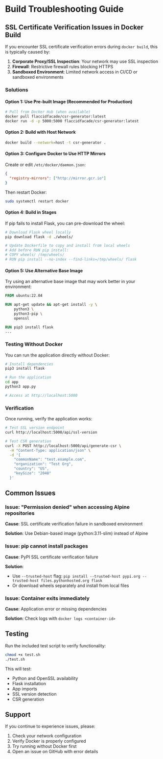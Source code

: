 # Build Troubleshooting Guide

## SSL Certificate Verification Issues in Docker Build

If you encounter SSL certificate verification errors during `docker build`, this is typically caused by:

1. **Corporate Proxy/SSL Inspection**: Your network may use SSL inspection
2. **Firewall**: Restrictive firewall rules blocking HTTPS
3. **Sandboxed Environment**: Limited network access in CI/CD or sandboxed environments

### Solutions

#### Option 1: Use Pre-built Image (Recommended for Production)

```bash
# Pull from Docker Hub (when available)
docker pull flaccidfacade/csr-generator:latest
docker run -d -p 5000:5000 flaccidfacade/csr-generator:latest
```

#### Option 2: Build with Host Network

```bash
docker build --network=host -t csr-generator .
```

#### Option 3: Configure Docker to Use HTTP Mirrors

Create or edit `/etc/docker/daemon.json`:

```json
{
  "registry-mirrors": ["http://mirror.gcr.io"]
}
```

Then restart Docker:

```bash
sudo systemctl restart docker
```

#### Option 4: Build in Stages

If pip fails to install Flask, you can pre-download the wheel:

```bash
# Download Flask wheel locally
pip download flask -d ./wheels/

# Update Dockerfile to copy and install from local wheels
# Add before RUN pip install:
# COPY wheels/ /tmp/wheels/
# RUN pip install --no-index --find-links=/tmp/wheels/ flask
```

#### Option 5: Use Alternative Base Image

Try using an alternative base image that may work better in your environment:

```dockerfile
FROM ubuntu:22.04

RUN apt-get update && apt-get install -y \
    python3 \
    python3-pip \
    openssl

RUN pip3 install flask
...
```

### Testing Without Docker

You can run the application directly without Docker:

```bash
# Install dependencies
pip3 install flask

# Run the application
cd app
python3 app.py

# Access at http://localhost:5000
```

### Verification

Once running, verify the application works:

```bash
# Test SSL version endpoint
curl http://localhost:5000/api/ssl-version

# Test CSR generation
curl -X POST http://localhost:5000/api/generate-csr \
  -H "Content-Type: application/json" \
  -d '{
    "commonName": "test.example.com",
    "organization": "Test Org",
    "country": "US",
    "keySize": "2048"
  }'
```

## Common Issues

### Issue: "Permission denied" when accessing Alpine repositories

**Cause**: SSL certificate verification failure in sandboxed environment

**Solution**: Use Debian-based image (python:3.11-slim) instead of Alpine

### Issue: pip cannot install packages

**Cause**: PyPI SSL certificate verification failure

**Solution**: 
- Use `--trusted-host` flag: `pip install --trusted-host pypi.org --trusted-host files.pythonhosted.org flask`
- Or download wheels separately and install from local files

### Issue: Container exits immediately

**Cause**: Application error or missing dependencies

**Solution**: Check logs with `docker logs <container-id>`

## Testing

Run the included test script to verify functionality:

```bash
chmod +x test.sh
./test.sh
```

This will test:
- Python and OpenSSL availability
- Flask installation
- App imports
- SSL version detection
- CSR generation

## Support

If you continue to experience issues, please:
1. Check your network configuration
2. Verify Docker is properly configured
3. Try running without Docker first
4. Open an issue on GitHub with error details
